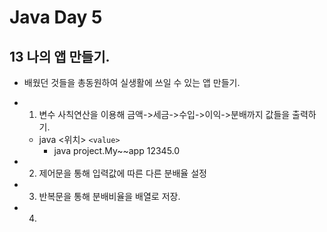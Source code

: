 # Java Day 5


## 13 나의 앱 만들기.
+ 배웠던 것들을 총동원하여 실생활에 쓰일 수 있는 앱 만들기.
+ 1. 변수 사칙연산을 이용해 금액->세금->수입->이익->분배까지 값들을 출력하기.
    + java <위치> `<value>`
        + java project.My~~app 12345.0

+ 2. 제어문을 통해 입력값에 따른 다른 분배율 설정

+ 3. 반복문을 통해 분배비율을 배열로 저장.

+ 4. 
        
        
        
        
        
        
        
        
        
        
        